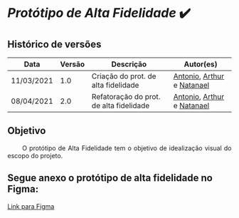 # *Protótipo de Alta Fidelidade* ✔️

## Histórico de versões
| Data | Versão | Descrição | Autor(es) |
| --- | --- | --------- | ----- |
| 11/03/2021 | 1.0 | Criação do prot. de alta fidelidade | [Antonio](https://github.com/antoniotoineto), [Arthur](https://github.com/art1505) e [Natanael](https://github.com/fernandes-natanael)
| 08/04/2021 | 2.0 | Refatoração do prot. de alta fidelidade | [Antonio](https://github.com/antoniotoineto), [Arthur](https://github.com/art1505) e [Natanael](https://github.com/fernandes-natanael)

## Objetivo
<p align = "justify"> &emsp;&emsp; O protótipo de Alta Fidelidade tem o objetivo de idealização visual do escopo do projeto.

## Segue anexo o protótipo de alta fidelidade no Figma: 
[Link para Figma](https://www.figma.com/file/JWXm8Vc308ORrkaq0Iy68s/Alta-fidelidade?node-id=25%3A76)